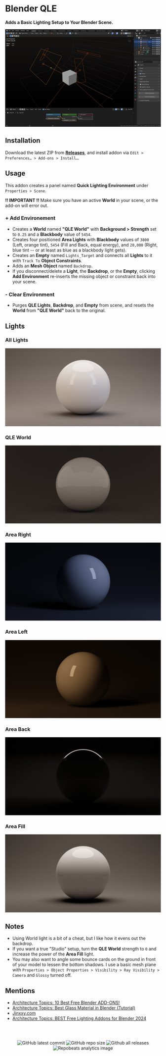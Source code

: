 # Blender QLE

**Adds a Basic Lighting Setup to Your Blender Scene.**

![Blender QLE Screenshot](https://github.com/don1138/blender-qle/blob/master/blender-qle.jpg)

## Installation

Download the latest ZIP from [**Releases**](https://github.com/don1138/blender-qle/releases), and install addon via `Edit > Preferences… > Add-ons > Install…`.

## Usage

This addon creates a panel named **Quick Lighting Environment** under `Properties > Scene`.

**!! IMPORTANT !!** Make sure you have an active **World** in your scene, or the add-on will error out.

### + Add Environement
   + Creates a **World** named **"QLE World"** with **Background > Strength** set to `0.25` and a **Blackbody** value of `5454`.
   + Creates four positioned **Area Lights** with **Blackbody** values of `3800` (Left, orange tint), `5454` (Fill and Back, equal energy), and `20,000` (Right, blue tint -- or at least as blue as a blackbody light gets). 
   + Creates an **Empty** named `Lights_Target` and connects all **Lights** to it with ``Track To`` **Object Constraints**.
   + Adds an **Mesh Object** named `Backdrop`.
   + If you disconnect/delete a **Light**, the **Backdrop**, or the **Empty**, clicking **Add Environment** re-inserts the missing object or constraint back into your scene.

### - Clear Environment
   + Purges **QLE Lights**, **Backdrop**, and **Empty** from scene, and resets the **World** from **"QLE World"** back to the original.

## Lights

### All Lights
![QLE - All Lights](https://github.com/don1138/blender-qle/blob/master/imx/QLE-00.jpg)
### QLE World
![QLE - QLE World](https://github.com/don1138/blender-qle/blob/master/imx/QLE-01.jpg)
### Area Right
![QLE - Area Right](https://github.com/don1138/blender-qle/blob/master/imx/QLE-02.jpg)
### Area Left
![QLE - Area Left](https://github.com/don1138/blender-qle/blob/master/imx/QLE-03.jpg)
### Area Back
![QLE - Area Back](https://github.com/don1138/blender-qle/blob/master/imx/QLE-04.jpg)
### Area Fill
![QLE - Area Fill](https://github.com/don1138/blender-qle/blob/master/imx/QLE-05.jpg)

## Notes
- Using World light is a bit of a cheat, but I like how it evens out the backdrop.
- If you want a true "Studio" setup, turn the **QLE World** strength to `0` and increase the power of the **Area Fill** light.
- You may also want to angle some bounce cards on the ground in front of your model to lessen the bottom shadows. I use a basic mesh plane with `Properties > Object Properties > Visibility > Ray Visibility > Camera` and `Glossy` turned off.

## Mentions
- [Architecture Topics: 10 Best Free Blender ADD-ONS!](https://www.youtube.com/watch?v=QJnB6LRtpxA&t=173s)
- [Architecture Topics: Best Glass Material in Blender (Tutorial)](https://www.youtube.com/watch?v=MzIreMJRhqk)
- [Jinxxy.com](https://jinxxy.com/market/browse?search_query=Quick+Metal+Materials&listing=3449245791745476435)
- [Architecture Topics: BEST Free Lighting Addons for Blender 2024](https://youtu.be/nojuev0F1_w)

<br><br>

<p align="center">
  <img alt="GitHub latest commit" src="https://img.shields.io/github/last-commit/don1138/blender-qle">
  <img alt="GitHub repo size" src="https://img.shields.io/github/repo-size/don1138/blender-qle">
  <img alt="Github all releases" src="https://img.shields.io/github/downloads/don1138/blender-qle/total.svg"><br>
  <img src="https://repobeats.axiom.co/api/embed/e7313fc8115e168686e43e209cb5138dbb64f20a.svg" alt="Repobeats analytics image">
</p>

